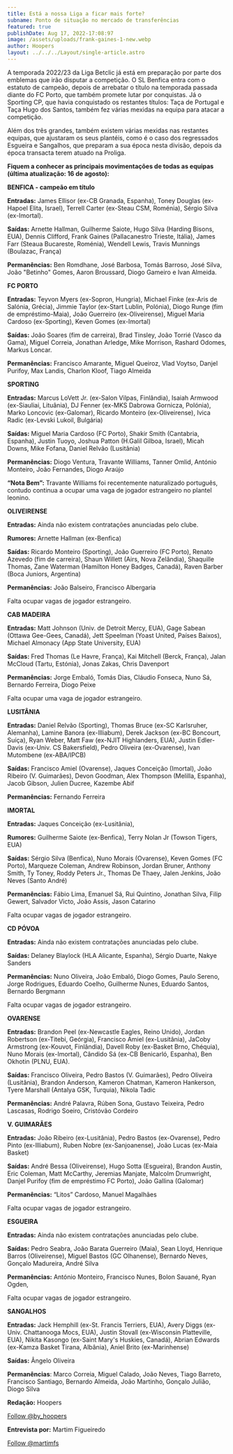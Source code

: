 ```yaml
---
title: Está a nossa Liga a ficar mais forte?
subname: Ponto de situação no mercado de transferências
featured: true
publishDate: Aug 17, 2022-17:08:97
image: /assets/uploads/frank-gaines-1-new.webp
author: Hoopers
layout: ../../../Layout/single-article.astro
---
```

<!--StartFragment-->

A temporada 2022/23 da Liga Betclic já está em preparação por parte dos emblemas que irão disputar a competição. O SL Benfica entra com o estatuto de campeão, depois de arrebatar o título na temporada passada diante do FC Porto, que também promete lutar por conquistas. Já o Sporting CP, que havia conquistado os restantes títulos: Taça de Portugal e Taça Hugo dos Santos, também fez várias mexidas na equipa para atacar a competição.



Além dos três grandes, também existem várias mexidas nas restantes equipas, que ajustaram os seus plantéis, como é o caso dos regressados Esgueira e Sangalhos, que preparam a sua época nesta divisão, depois da época transacta terem atuado na Proliga.



**Fiquem a conhecer as principais movimentações de todas as equipas (última atualização: 16 de agosto):**



**BENFICA - campeão em título**



**Entradas:** James Ellisor (ex-CB Granada, Espanha), Toney Douglas (ex-Hapoel Elita, Israel), Terrell Carter (ex-Steau CSM, Roménia), Sérgio Silva (ex-Imortal).



**Saídas:** Arnette Hallman, Guilherme Saiote, Hugo Silva (Harding Bisons, EUA), Dennis Clifford, Frank Gaines (Pallacanestro Trieste, Itália), James Farr (Steaua Bucareste, Roménia), Wendell Lewis, Travis Munnings (Boulazac, França)



**Permanências:** Ben Romdhane, José Barbosa, Tomás Barroso, José Silva, João "Betinho" Gomes, Aaron Broussard, Diogo Gameiro e Ivan Almeida. 



**FC PORTO**



**Entradas:** Teyvon Myers (ex-Sopron, Hungria), Michael Finke (ex-Aris de Salónia, Grécia), Jimmie Taylor (ex-Start Lublin, Polónia), Diogo Runge (fim de empréstimo-Maia), João Guerreiro (ex-Oliveirense), Miguel Maria Cardoso (ex-Sporting), Keven Gomes (ex-Imortal)



**Saídas:** João Soares (fim de carreira), Brad Tinsley, João Torrié (Vasco da Gama), Miguel Correia, Jonathan Arledge, Mike Morrison, Rashard Odomes, Markus Loncar.



**Permanências:** Francisco Amarante, Miguel Queiroz, Vlad Voytso, Danjel Purifoy, Max Landis, Charlon Kloof, Tiago Almeida



**SPORTING**



**Entradas:** Marcus LoVett Jr. (ex-Salon Vilpas, Finlândia), Isaiah Armwood (ex-Siauliai, Lituânia), DJ Fenner (ex-MKS Dabrowa Gornicza, Polónia), Marko Loncovic (ex-Galomar), Ricardo Monteiro (ex-Oliveirense), Ivica Radic (ex-Levski Lukoil, Bulgária)



**Saídas:** Miguel Maria Cardoso (FC Porto), Shakir Smith (Cantabria, Espanha), Justin Tuoyo, Joshua Patton (H.Galil Gilboa, Israel), Micah Downs, Mike Fofana, Daniel Relvão (Lusitânia)



**Permanências:** Diogo Ventura, Travante Williams, Tanner Omlid, António Monteiro, João Fernandes, Diogo Araújo



**“Nota Bem”:** Travante Williams foi recentemente naturalizado português, contudo continua a ocupar uma vaga de jogador estrangeiro no plantel leonino. 



**OLIVEIRENSE**



**Entradas:** Ainda não existem contratações anunciadas pelo clube. 



**Rumores:** Arnette Hallman (ex-Benfica)



**Saídas:** Ricardo Monteiro (Sporting), João Guerreiro (FC Porto), Renato Azevedo (fim de carreira), Shaun Willett (Airs, Nova Zelândia), Shaquille Thomas, Zane Waterman (Hamilton Honey Badges, Canadá), Raven Barber (Boca Juniors, Argentina)



**Permanências:** João Balseiro, Francisco Albergaria



Falta ocupar vagas de jogador estrangeiro. 



**CAB MADEIRA**



**Entradas:** Matt Johnson (Univ. de Detroit Mercy, EUA), Gage Sabean (Ottawa Gee-Gees, Canadá), Jett Speelman (Yoast United, Países Baixos), Michael Almonacy (App State University, EUA)



**Saídas:** Fred Thomas (Le Havre, França), Kai Mitchell (Berck, França), Jalan McCloud (Tartu, Estónia), Jonas Zakas, Chris Davenport



**Permanências:** Jorge Embaló, Tomás Dias, Cláudio Fonseca, Nuno Sá, Bernardo Ferreira, Diogo Peixe



Falta ocupar uma vaga de jogador estrangeiro. 



**LUSITÂNIA**



**Entradas:** Daniel Relvão (Sporting), Thomas Bruce (ex-SC Karlsruher, Alemanha), Lamine Banora (ex-Illiabum), Derek Jackson (ex-BC Boncourt, Suíça), Ryan Weber, Matt Faw (ex-NJIT Highlanders, EUA), Justin Edler-Davis (ex-Univ. CS Bakersfield), Pedro Oliveira (ex-Ovarense), Ivan Mutombene (ex-ABA/IPCB)



**Saídas:** Francisco Amiel (Ovarense), Jaques Conceição (Imortal), João Ribeiro (V. Guimarães), Devon Goodman, Alex Thompson (Melilla, Espanha), Jacob Gibson, Julien Ducree, Kazembe Abif



**Permanências:** Fernando Ferreira



**IMORTAL**



**Entradas:** Jaques Conceição (ex-Lusitânia), 



**Rumores:** Guilherme Saiote (ex-Benfica), Terry Nolan Jr (Towson Tigers, EUA)



**Saídas:** Sérgio Silva (Benfica), Nuno Morais (Ovarense), Keven Gomes (FC Porto), Marqueze Coleman, Andrew Robinson, Jordan Bruner, Anthony Smith, Ty Toney, Roddy Peters Jr., Thomas De Thaey, Jalen Jenkins, João Neves (Santo André)



**Permanências:** Fábio Lima, Emanuel Sá, Rui Quintino, Jonathan Silva, Filip Gewert, Salvador Victo, João Assis, Jason Catarino



Falta ocupar vagas de jogador estrangeiro. 



**CD PÓVOA**



**Entradas:** Ainda não existem contratações anunciadas pelo clube. 



**Saídas:** Delaney Blaylock (HLA Alicante, Espanha), Sérgio Duarte, Nakye Sanders



**Permanências:** Nuno Oliveira, João Embaló, Diogo Gomes, Paulo Sereno, Jorge Rodrigues, Eduardo Coelho, Guilherme Nunes, Eduardo Santos, Bernardo Bergmann



Falta ocupar vagas de jogador estrangeiro. 



**OVARENSE**



**Entradas:** Brandon Peel (ex-Newcastle Eagles, Reino Unido), Jordan Robertson (ex-Titebi, Geórgia), Francisco Amiel (ex-Lusitânia), JaCoby Armstrong (ex-Kouvot, Finlândia), Davell Roby (ex-Basket Brno, Chéquia), Nuno Morais (ex-Imortal), Cândido Sá (ex-CB Benicarló, Espanha), Ben Okhotin (PLNU, EUA).



**Saídas:** Francisco Oliveira, Pedro Bastos (V. Guimarães), Pedro Oliveira (Lusitânia), Brandon Anderson, Kameron Chatman, Kameron Hankerson, Tyere Marshall (Antalya GSK, Turquia), Nikola Tadic



**Permanências:** André Palavra, Rúben Sona, Gustavo Teixeira, Pedro Lascasas, Rodrigo Soeiro, Cristóvão Cordeiro



**V. GUIMARÃES**



**Entradas:** João Ribeiro (ex-Lusitânia), Pedro Bastos (ex-Ovarense), Pedro Pinto (ex-Illiabum), Ruben Nobre (ex-Sanjoanense), João Lucas (ex-Maia Basket)



**Saídas:** André Bessa (Oliveirense), Hugo Sotta (Esgueira), Brandon Austin, Eric Coleman, Matt McCarthy, Jeremias Manjate, Malcolm Drumwright, Danjel Purifoy (fim de empréstimo FC Porto), João Gallina (Galomar)



**Permanências:** “Litos” Cardoso, Manuel Magalhães



Falta ocupar vagas de jogador estrangeiro. 



**ESGUEIRA**



**Entradas:** Ainda não existem contratações anunciadas pelo clube. 



**Saídas:** Pedro Seabra, João Barata Guerreiro (Maia), Sean Lloyd, Henrique Barros (Oliveirense), Miguel Bastos (GC Olhanense), Bernardo Neves, Gonçalo Madureira, André Silva



**Permanências:** António Monteiro, Francisco Nunes, Bolon Sauané, Ryan Ogden, 



Falta ocupar vagas de jogador estrangeiro. 



**SANGALHOS**



**Entradas:** Jack Hemphill (ex-St. Francis Terriers, EUA), Avery Diggs (ex-Univ. Chattanooga Mocs, EUA), Justin Stovall (ex-Wisconsin Platteville, EUA), Nikita Kasongo (ex-Saint Mary's Huskies, Canadá), Abrian Edwards (ex-Kamza Basket Tirana, Albânia), Aniel Brito (ex-Marinhense)



**Saídas:** Ângelo Oliveira 



**Permanências**: Marco Correia, Miguel Calado, João Neves, Tiago Barreto, Francisco Santiago, Bernardo Almeida, João Martinho, Gonçalo Julião, Diogo Silva



**Redação:** Hoopers

<a href="https://twitter.com/by_hoopers?ref_src=twsrc%5Etfw" class="twitter-follow-button" data-show-count="false">Follow @by_hoopers</a><script async src="https://platform.twitter.com/widgets.js" charset="utf-8"></script>

**Entrevista por:** Martim Figueiredo

<a href="https://twitter.com/martimfs?ref_src=twsrc%5Etfw" class="twitter-follow-button" data-show-count="false">Follow @martimfs</a><script async src="https://platform.twitter.com/widgets.js" charset="utf-8"></script>

<!--EndFragment-->